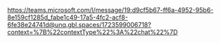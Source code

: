 https://teams.microsoft.com/l/message/19:d9cf5b67-ff6a-4952-95b6-8e159cf1285d_fabe1c49-17a5-4fc2-acf8-6fe38e24741d@unq.gbl.spaces/1723599006718?context=%7B%22contextType%22%3A%22chat%22%7D
